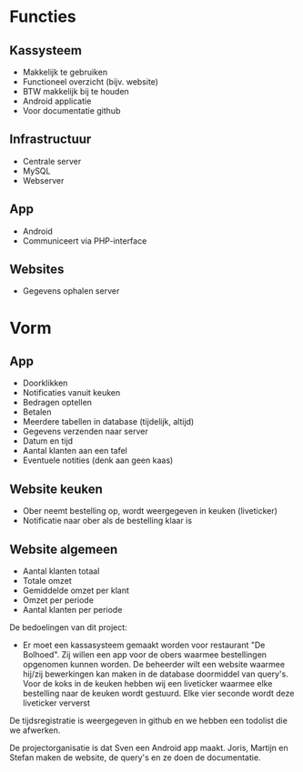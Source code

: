 Functies
===
Kassysteem
---
* Makkelijk te gebruiken
*	Functioneel overzicht (bijv. website)
*	BTW makkelijk bij te houden	
*	Android applicatie	
*	Voor documentatie github

Infrastructuur
---
*	Centrale server
*	MySQL
*	Webserver

App
---
*	Android
*	Communiceert via PHP-interface

Websites
---
*	Gegevens ophalen server

Vorm
===
App
---
*	Doorklikken
*	Notificaties vanuit keuken
*	Bedragen optellen
*	Betalen
*	Meerdere tabellen in database (tijdelijk, altijd)
*	Gegevens verzenden naar server
*	Datum en tijd
*	Aantal klanten aan een tafel
*	Eventuele notities (denk aan geen kaas)

Website keuken
---
*	Ober neemt bestelling op, wordt weergegeven in keuken (liveticker)
*	Notificatie naar ober als de bestelling klaar is

Website algemeen
---
*	Aantal klanten totaal
*	Totale omzet
*	Gemiddelde omzet per klant
*	Omzet per periode
*	Aantal klanten per periode


De bedoelingen van dit project:
* Er moet een kassasysteem gemaakt worden voor restaurant "De Bolhoed". Zij willen een app voor de obers waarmee 
  bestellingen opgenomen kunnen worden. De beheerder wilt een website waarmee hij/zij bewerkingen kan maken in de         database doormiddel van query's. Voor de koks in de keuken hebben wij een liveticker waarmee elke bestelling naar de    keuken wordt gestuurd. Elke vier seconde wordt deze liveticker ververst 

De tijdsregistratie is weergegeven in github en we hebben een todolist die we afwerken. 

De projectorganisatie is dat Sven een Android app maakt. Joris, Martijn en Stefan maken de website, de query's en ze doen de documentatie.

